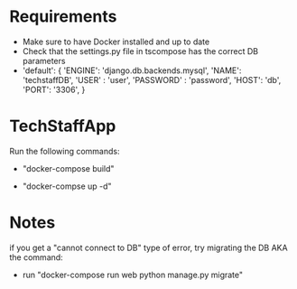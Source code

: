 # Requirements
- Make sure to have Docker installed and up to date
- Check that the settings.py file in tscompose has the correct DB parameters 
-   'default': {
        'ENGINE': 'django.db.backends.mysql',
        'NAME': 'techstaffDB',
        'USER' : 'user',
        'PASSWORD' : 'password',
        'HOST': 'db',
        'PORT': '3306',
    }
# TechStaffApp
Run the following commands:
- "docker-compose build"   

- "docker-compse up -d"

# Notes
if you get a "cannot connect to DB" type of error, try migrating the DB AKA the command:
- run "docker-compose run web python manage.py migrate"
